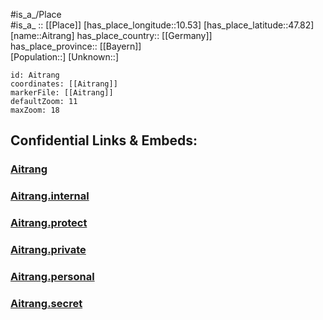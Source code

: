 ﻿---
location: [47.82,10.53] 
mapzoom: [7,12] 
mapmarker: city 
type: City
tags:
- geo/City


SpocWebEntityId: 28696
isDeleted: false
confidential: public

---
#is_a_/Place  
#is_a_ :: [[Place]] 
[has_place_longitude::10.53] 
[has_place_latitude::47.82] 
[name::Aitrang] 
has_place_country:: [[Germany]]  
has_place_province:: [[Bayern]]  
[Population::] 
[Unknown::] 


```leaflet
id: Aitrang
coordinates: [[Aitrang]] 
markerFile: [[Aitrang]] 
defaultZoom: 11 
maxZoom: 18
```


## Confidential Links & Embeds: 

### [Aitrang](/_public/Earth/Continent/Europe/Europe~Central/Germany/Germany~West/Bayern/counties~Bayern/Ostallgäu/cities~Ostallgäu/Biessenhofen/City/Aitrang.md) 

### [Aitrang.internal](/_internal/Earth/Continent/Europe/Europe~Central/Germany/Germany~West/Bayern/counties~Bayern/Ostallgäu/cities~Ostallgäu/Biessenhofen/City/Aitrang.internal.md) 

### [Aitrang.protect](/_protect/Earth/Continent/Europe/Europe~Central/Germany/Germany~West/Bayern/counties~Bayern/Ostallgäu/cities~Ostallgäu/Biessenhofen/City/Aitrang.protect.md) 

### [Aitrang.private](/_private/Earth/Continent/Europe/Europe~Central/Germany/Germany~West/Bayern/counties~Bayern/Ostallgäu/cities~Ostallgäu/Biessenhofen/City/Aitrang.private.md) 

### [Aitrang.personal](/_personal/Earth/Continent/Europe/Europe~Central/Germany/Germany~West/Bayern/counties~Bayern/Ostallgäu/cities~Ostallgäu/Biessenhofen/City/Aitrang.personal.md) 

### [Aitrang.secret](/_secret/Earth/Continent/Europe/Europe~Central/Germany/Germany~West/Bayern/counties~Bayern/Ostallgäu/cities~Ostallgäu/Biessenhofen/City/Aitrang.secret.md) 
